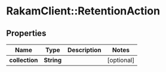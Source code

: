 # RakamClient::RetentionAction

## Properties
Name | Type | Description | Notes
------------ | ------------- | ------------- | -------------
**collection** | **String** |  | [optional] 


